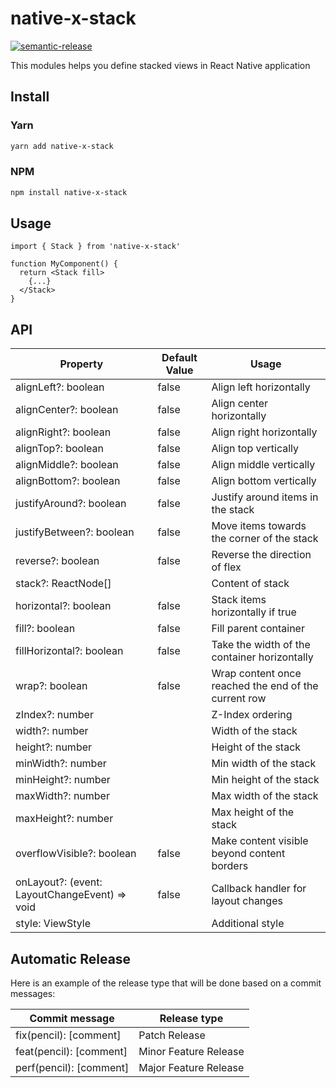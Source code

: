# native-x-stack

[![semantic-release](https://img.shields.io/badge/%20%20%F0%9F%93%A6%F0%9F%9A%80-semantic--release-e10079.svg)](https://github.com/semantic-release/semantic-release)

This modules helps you define stacked views in React Native application

## Install

### Yarn

```sh
yarn add native-x-stack
```

### NPM

```sh
npm install native-x-stack
```

## Usage

```tsx
import { Stack } from 'native-x-stack'

function MyComponent() {
  return <Stack fill>
    {...}
  </Stack>
}
```

## API

| Property                                      | Default Value | Usage                                                |
| --------------------------------------------- | ------------- | ---------------------------------------------------- |
| alignLeft?: boolean                           | false         | Align left horizontally                              |
| alignCenter?: boolean                         | false         | Align center horizontally                            |
| alignRight?: boolean                          | false         | Align right horizontally                             |
| alignTop?: boolean                            | false         | Align top vertically                                 |
| alignMiddle?: boolean                         | false         | Align middle vertically                              |
| alignBottom?: boolean                         | false         | Align bottom vertically                              |
| justifyAround?: boolean                       | false         | Justify around items in the stack                    |
| justifyBetween?: boolean                      | false         | Move items towards the corner of the stack           |
| reverse?: boolean                             | false         | Reverse the direction of flex                        |
| stack?: ReactNode[]                           |               | Content of stack                                     |
| horizontal?: boolean                          | false         | Stack items horizontally if true                     |
| fill?: boolean                                | false         | Fill parent container                                |
| fillHorizontal?: boolean                      | false         | Take the width of the container horizontally         |
| wrap?: boolean                                | false         | Wrap content once reached the end of the current row |
| zIndex?: number                               |               | Z-Index ordering                                     |
| width?: number                                |               | Width of the stack                                   |
| height?: number                               |               | Height of the stack                                  |
| minWidth?: number                             |               | Min width of the stack                               |
| minHeight?: number                            |               | Min height of the stack                              |
| maxWidth?: number                             |               | Max width of the stack                               |
| maxHeight?: number                            |               | Max height of the stack                              |
| overflowVisible?: boolean                     | false         | Make content visible beyond content borders          |
| onLayout?: (event: LayoutChangeEvent) => void | false         | Callback handler for layout changes                  |
| style: ViewStyle                              |               | Additional style                                     |

## Automatic Release

Here is an example of the release type that will be done based on a commit messages:

| Commit message          | Release type          |
| ----------------------- | --------------------- |
| fix(pencil): [comment]  | Patch Release         |
| feat(pencil): [comment] | Minor Feature Release |
| perf(pencil): [comment] | Major Feature Release |
